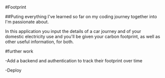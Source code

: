 #Footprint

##Puting everything I've learned so far on my coding journey together into I'm passionate about.

In this application you input the details of a car journey and of your domestic electricity use and you'll be given your carbon footprint, as well as other useful information, for both.

#further work

-Add a backend and authentication to track their footprint over time

-Deploy



